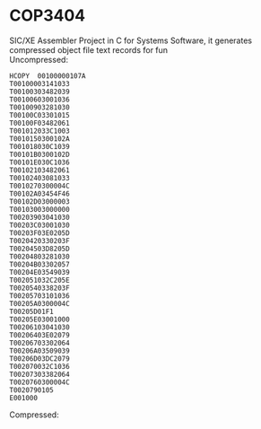 # COP3404
SIC/XE Assembler Project in C for Systems Software, it generates compressed object file text records for fun<br>
Uncompressed:
```
HCOPY  00100000107A
T00100003141033
T00100303482039
T00100603001036
T00100903281030
T00100C03301015
T00100F03482061
T001012033C1003
T0010150300102A
T001018030C1039
T00101B0300102D
T00101E030C1036
T00102103482061
T00102403081033
T0010270300004C
T00102A03454F46
T00102D03000003
T00103003000000
T00203903041030
T00203C03001030
T00203F03E0205D
T0020420330203F
T00204503D8205D
T00204803281030
T00204B03302057
T00204E03549039
T002051032C205E
T0020540338203F
T00205703101036
T00205A0300004C
T00205D01F1
T00205E03001000
T00206103041030
T00206403E02079
T00206703302064
T00206A03509039
T00206D03DC2079
T002070032C1036
T00207303382064
T0020760300004C
T0020790105
E001000
```
Compressed:
